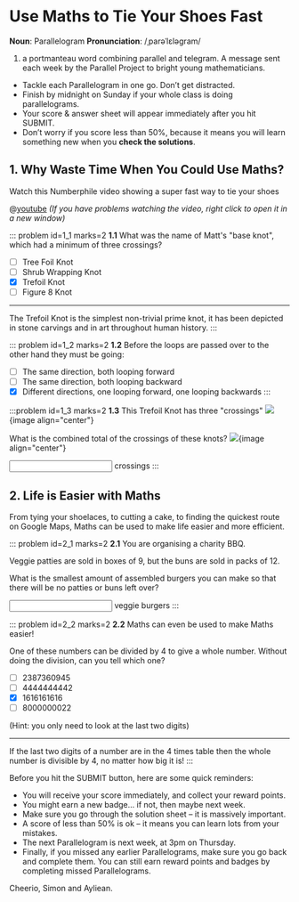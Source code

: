 # Use Maths to Tie Your Shoes Fast

<div class="dictionary">

__Noun__: Parallelogram
__Pronunciation__: /ˌparəˈlɛləɡram/

1. a portmanteau word combining parallel and telegram. A message sent each
week by the Parallel Project to bright young mathematicians.

</div>

*	Tackle each Parallelogram in one go. Don’t get distracted.
*	Finish by midnight on Sunday if your whole class is doing parallelograms.
*	Your score & answer sheet will appear immediately after you hit SUBMIT.
*	Don’t worry if you score less than 50%, because it means you will learn something new when you __check the solutions__.  


## 1. Why Waste Time When You Could Use Maths?

Watch this Numberphile video showing a super fast way to tie your shoes

@[youtube](watch?v=XPIgR89jv3Q?rel=0) _(If you have problems watching the video, right click to open it in a new window)_

::: problem id=1_1 marks=2
__1.1__ What was the name of Matt's "base knot", which had a minimum of three crossings?

* [ ] Tree Foil Knot
* [ ] Shrub Wrapping Knot
* [x] Trefoil Knot
* [ ] Figure 8 Knot

---

The Trefoil Knot is the simplest non-trivial prime knot, it has been depicted in stone carvings and in art throughout human history.
:::

::: problem id=1_2 marks=2
__1.2__ Before the loops are passed over to the other hand they must be going:

* [ ] The same direction, both looping forward
* [ ] The same direction, both looping backward
* [x] Different directions, one looping forward, one looping backwards
:::

:::problem id=1_3 marks=2
__1.3__ This Trefoil Knot has three "crossings"
![](/resources/6-03-tie-your-shoes/3-trefoil-knot.png){image align="center"}

What is the combined total of the crossings of these knots?
![](/resources/6-03-tie-your-shoes/3-multipleknots.png){image align="center"}  

<input type="number" solution="18"/> crossings
:::

## 2. Life is Easier with Maths

From tying your shoelaces, to cutting a cake, to finding the quickest route on Google Maps, Maths can be used to make life easier and more efficient.

::: problem id=2_1 marks=2
__2.1__ You are organising a charity BBQ.  

Veggie patties are sold in boxes of 9, but the buns are sold in packs of 12.  

What is the smallest amount of assembled burgers you can make so that there will be no patties or buns left over?

<input type="number" solution="36"/> veggie burgers
:::

::: problem id=2_2 marks=2
__2.2__ Maths can even be used to make Maths easier!  

One of these numbers can be divided by 4 to give a whole number. Without doing the division, can you tell which one?

* [ ] 2387360945
* [ ] 4444444442
* [x] 1616161616
* [ ] 8000000022

(Hint: you only need to look at the last two digits)

---

If the last two digits of a number are in the 4 times table then the whole number is divisible by 4, no matter how big it is!
:::


Before you hit the SUBMIT button, here are some quick reminders:

*	You will receive your score immediately, and collect your reward points.
*	You might earn a new badge... if not, then maybe next week.
*	Make sure you go through the solution sheet – it is massively important.
*	A score of less than 50% is ok – it means you can learn lots from your mistakes.
*	The next Parallelogram is next week, at 3pm on Thursday.
*	Finally, if you missed any earlier Parallelograms, make sure you go back and complete them. You can still earn reward points and badges by completing missed Parallelograms.

Cheerio,
Simon and Ayliean.
